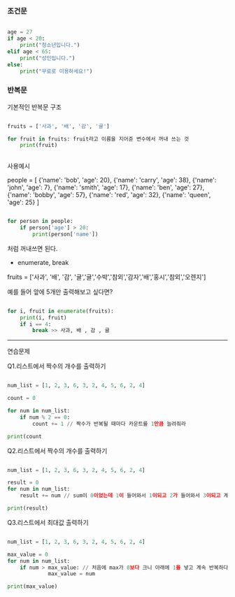 ### 조건문

```python

age = 27
if age < 20:
    print("청소년입니다.")
elif age < 65:
    print("성인입니다.")
else:
    print("무료로 이용하세요!")

```

### 반복문

기본적인 반복문 구조

```python

fruits = ['사과', '배', '감', '귤']

for fruit in fruits: fruit라고 이름을 지어준 변수에서 꺼내 쓰는 것
    print(fruit)
    
```

사용예시

people = [
    {'name': 'bob', 'age': 20},
    {'name': 'carry', 'age': 38},
    {'name': 'john', 'age': 7},
    {'name': 'smith', 'age': 17},
    {'name': 'ben', 'age': 27},
    {'name': 'bobby', 'age': 57},
    {'name': 'red', 'age': 32},
    {'name': 'queen', 'age': 25}
]

```python

for person in people:
    if person['age'] > 20:
        print(person['name'])

```

처럼 꺼내쓰면 된다.

-  enumerate, break

fruits = ['사과', '배', '감', '귤','귤','수박','참외','감자','배','홍시','참외','오렌지']

예를 들어 앞에 5개만 출력해보고 싶다면?

```python

for i, fruit in enumerate(fruits):
    print(i, fruit)
    if i == 4:
        break >> 사과, 배 , 감 , 귤

```

---

연습문제

Q1.리스트에서 짝수의 개수를 출력하기

```python

num_list = [1, 2, 3, 6, 3, 2, 4, 5, 6, 2, 4]

count = 0

for num in num_list:
    if num % 2 == 0:
        count += 1 // 짝수가 반복될 때마다 카운트를 1만큼 늘려줘라

print(count

```
Q2.리스트에서 짝수의 개수를 출력하기


```python

num_list = [1, 2, 3, 6, 3, 2, 4, 5, 6, 2, 4]

result = 0
for num in num_list:
    result += num // sum이 0이었는데 1이 들어와서 1이되고 2가 들어와서 3이되고 계속 반복되며 num을 더해가는 구조

print(result)

```
Q3.리스트에서 최대값 출력하기

```python

num_list = [1, 2, 3, 6, 3, 2, 4, 5, 6, 2, 4]

max_value = 0
for num in num_list:
    if num > max_value: // 처음에 max가 0보다 크니 아래에 1을 넣고 계속 반복하다 6 발견 후 계속 비교 > 없으면 6출력
			 max_value = num

print(max_value)

```



